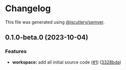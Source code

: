 # Changelog

This file was generated using [@jscutlery/semver](https://github.com/jscutlery/semver).

## 0.1.0-beta.0 (2023-10-04)


### Features

* **workspace:** add all initial source code ([#1](https://github.com/prestodb/presto-js-client/issues/1)) ([3328bda](https://github.com/prestodb/presto-js-client/commit/3328bdade9938cc209caa6b72849047e620cc24f))
